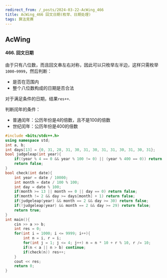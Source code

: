 ```yaml
---
redirect_from: /_posts/2024-03-22-AcWing_466
title: AcWing_466 回文日期(枚举、日期处理)
tags: 算法竞赛
---
```


## AcWing

#### 466. 回文日期

由于只有八位数，而且回文串左右对称，因此可以只枚举左半边，这样只需枚举`1000∼9999`，然后判断：

- 是否在范围内
- 整个八位数构成的日期是否合法

对于满足条件的日期，结果`res++`.

判断闰年的条件：

- 普通闰年：公历年份是4的倍数，且不是100的倍数
- 世纪闰年：公历年份是400的倍数

```cpp
#include <bits/stdc++.h>
using namespace std;
int a, b;
int days[13] = {0, 31, 28, 31, 30, 31, 30, 31, 31, 30, 31, 30, 31};
bool judgeleap(int year){
    if((year % 4 == 0 && year % 100 != 0) || (year % 400 == 0)) return true;
    return false;
}
bool check(int date){
    int year = date / 10000;
    int month = date / 100 % 100;
    int day = date % 100;
    if(month >= 13 || month == 0 || day == 0) return false;
    if(month != 2 && day >= days[month] + 1) return false;
    if(judgeleap(year) && month == 2 && day >= 30) return false;
    if(!judgeleap(year) && month == 2 && day >= 29) return false;
    return true;
}
int main(){
    cin >> a >> b;
    int res = 0;
    for(int i = 1000; i <= 9999; i++){
        int n = i, r = i;
        for(int j = 1; j <= 4; j++) n = n * 10 + r % 10, r /= 10;
        if(n < a || n > b) continue;
        if(check(n)) res++;
    }
    cout << res;
    return 0;
}
```
